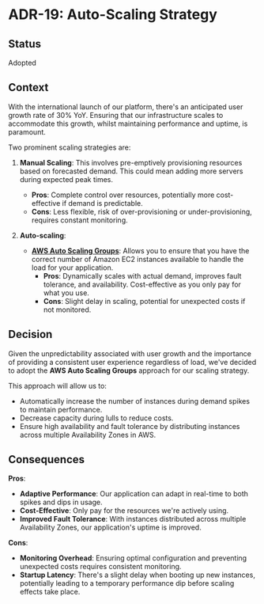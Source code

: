 # ADR-19: Auto-Scaling Strategy

## Status

Adopted

## Context

With the international launch of our platform, there's an anticipated user growth rate of 30% YoY. Ensuring that our infrastructure scales to accommodate this growth, whilst maintaining performance and uptime, is paramount.

Two prominent scaling strategies are:

1. **Manual Scaling**: This involves pre-emptively provisioning resources based on forecasted demand. This could mean adding more servers during expected peak times.
    - **Pros**: Complete control over resources, potentially more cost-effective if demand is predictable.
    - **Cons**: Less flexible, risk of over-provisioning or under-provisioning, requires constant monitoring.

2. **Auto-scaling**:
    - **[AWS Auto Scaling Groups](https://aws.amazon.com/autoscaling/)**: Allows you to ensure that you have the correct number of Amazon EC2 instances available to handle the load for your application.
        - **Pros**: Dynamically scales with actual demand, improves fault tolerance, and availability. Cost-effective as you only pay for what you use.
        - **Cons**: Slight delay in scaling, potential for unexpected costs if not monitored.

## Decision

Given the unpredictability associated with user growth and the importance of providing a consistent user experience regardless of load, we've decided to adopt the **AWS Auto Scaling Groups** approach for our scaling strategy.

This approach will allow us to:

- Automatically increase the number of instances during demand spikes to maintain performance.
- Decrease capacity during lulls to reduce costs.
- Ensure high availability and fault tolerance by distributing instances across multiple Availability Zones in AWS.

## Consequences

**Pros**:

- **Adaptive Performance**: Our application can adapt in real-time to both spikes and dips in usage.
- **Cost-Effective**: Only pay for the resources we're actively using.
- **Improved Fault Tolerance**: With instances distributed across multiple Availability Zones, our application's uptime is improved.

**Cons**:

- **Monitoring Overhead**: Ensuring optimal configuration and preventing unexpected costs requires consistent monitoring.
- **Startup Latency**: There's a slight delay when booting up new instances, potentially leading to a temporary performance dip before scaling effects take place.

